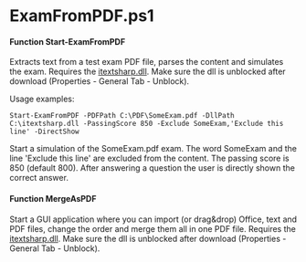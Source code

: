 # ExamFromPDF.ps1

#### Function Start-ExamFromPDF

Extracts text from a test exam PDF file, parses the content and simulates the exam.
Requires the [itextsharp.dll](http://github.com/itext/itextpdf/releases/latest).
Make sure the dll is unblocked after download (Properties - General Tab - Unblock).

Usage examples:
```
Start-ExamFromPDF -PDFPath C:\PDF\SomeExam.pdf -DllPath C:\itextsharp.dll -PassingScore 850 -Exclude SomeExam,'Exclude this line' -DirectShow
```
Start a simulation of the SomeExam.pdf exam. The word SomeExam and the line 'Exclude this line' are excluded from the content. The passing score is 850 (default 800). After answering a question the user is directly shown the correct answer.


#### Function MergeAsPDF

Start a GUI application where you can import (or drag&drop) Office, text and PDF files, change the order and merge them all in one PDF file.
Requires the [itextsharp.dll](http://github.com/itext/itextpdf/releases/latest).
Make sure the dll is unblocked after download (Properties - General Tab - Unblock).
